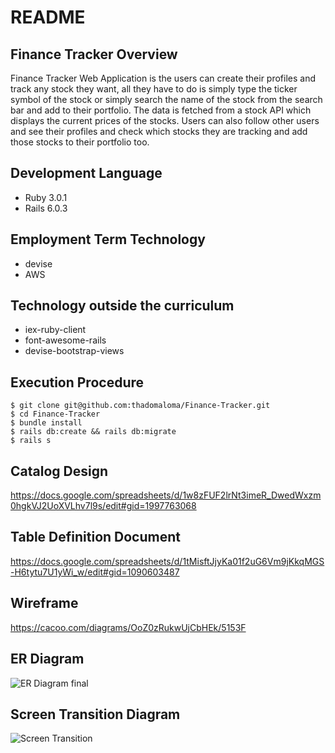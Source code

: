 # README

## Finance Tracker Overview

Finance Tracker Web Application is the users can create their profiles and track any stock they want, all they have to do is simply type the ticker symbol of the stock or simply search the name of the stock from the search bar and add to their portfolio. The data is fetched from a stock API which displays the current prices of the stocks. Users can also follow other users and see their profiles and check which stocks they are tracking and add those stocks to their portfolio too.									

## Development Language

* Ruby 3.0.1
* Rails 6.0.3

## Employment Term Technology

* devise
* AWS

## Technology outside the curriculum

* iex-ruby-client
* font-awesome-rails
* devise-bootstrap-views

## Execution Procedure

```
$ git clone git@github.com:thadomaloma/Finance-Tracker.git
$ cd Finance-Tracker
$ bundle install
$ rails db:create && rails db:migrate
$ rails s
```

## Catalog Design

https://docs.google.com/spreadsheets/d/1w8zFUF2lrNt3imeR_DwedWxzm0hgkVJ2UoXVLhv7l9s/edit#gid=1997763068

## Table Definition Document

https://docs.google.com/spreadsheets/d/1tMisftJjyKa01f2uG6Vm9jKkqMGS-H6tytu7U1yWi_w/edit#gid=1090603487

## Wireframe

https://cacoo.com/diagrams/OoZ0zRukwUjCbHEk/5153F


## ER Diagram

![ER Diagram final](https://user-images.githubusercontent.com/34126458/173006269-b0e74389-a46e-40b2-8df1-89c88b7de872.png)

## Screen Transition Diagram

![Screen Transition](https://user-images.githubusercontent.com/34126458/172381736-2e6b3e15-71cd-48f5-bba8-d864f1d4580e.png)

